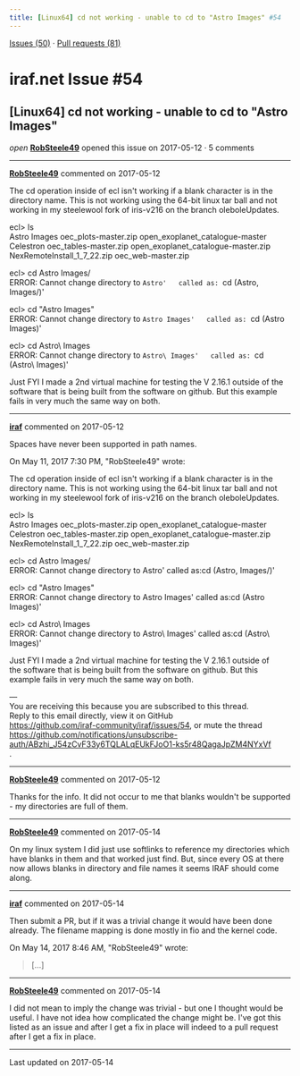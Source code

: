 ```yaml
---
title: [Linux64] cd not working - unable to cd to "Astro Images" #54
---
```


[Issues (50)](https://iraf-community.github.io/iraf-v216/issues) · [Pull requests (81)](https://iraf-community.github.io/iraf-v216/issues/pulls)

# iraf.net Issue #54
## [Linux64] cd not working - unable to cd to "Astro Images"
*open* **[RobSteele49](https://github.com/RobSteele49)** opened this issue on 2017-05-12 · 5 comments

- - - -

**[RobSteele49](https://github.com/RobSteele49)** commented on 2017-05-12

The cd operation inside of ecl isn't working if a blank character is in the directory name. This is not working using the 64-bit linux tar ball and not working in my steelewool fork of iris-v216 on the branch oleboleUpdates.  
  
ecl> ls  
Astro Images		     oec_plots-master.zip   open_exoplanet_catalogue-master  
Celestron		     oec_tables-master.zip  open_exoplanet_catalogue-master.zip  
NexRemoteInstall_1_7_22.zip  oec_web-master.zip  
  
ecl> cd Astro Images/  
ERROR: Cannot change directory to `Astro'  
     called as: `cd (Astro, Images/)'  
  
ecl> cd "Astro Images"  
ERROR: Cannot change directory to `Astro Images'  
     called as: `cd (Astro Images)'  
  
ecl> cd Astro\ Images  
ERROR: Cannot change directory to `Astro\ Images'  
     called as: `cd (Astro\ Images)'  
   
Just FYI I made a 2nd virtual machine for testing the V 2.16.1 outside of the software that is being built from the software on github. But this example fails in very much the same way on both.
- - - -

**[iraf](https://github.com/iraf)** commented on 2017-05-12

Spaces have never been supported in path names.  
  
On May 11, 2017 7:30 PM, "RobSteele49"  wrote:  
  
The cd operation inside of ecl isn't working if a blank character is in the  
directory name. This is not working using the 64-bit linux tar ball and not  
working in my steelewool fork of iris-v216 on the branch oleboleUpdates.  
  
ecl> ls  
Astro Images oec_plots-master.zip open_exoplanet_catalogue-master  
Celestron oec_tables-master.zip open_exoplanet_catalogue-master.zip  
NexRemoteInstall_1_7_22.zip oec_web-master.zip  
  
ecl> cd Astro Images/  
ERROR: Cannot change directory to Astro' called as:cd (Astro, Images/)'  
  
ecl> cd "Astro Images"  
ERROR: Cannot change directory to Astro Images' called as:cd (Astro Images)'  
  
ecl> cd Astro\ Images  
ERROR: Cannot change directory to Astro\ Images' called as:cd (Astro\  
Images)'  
  
Just FYI I made a 2nd virtual machine for testing the V 2.16.1 outside of  
the software that is being built from the software on github. But this  
example fails in very much the same way on both.  
  
—  
You are receiving this because you are subscribed to this thread.  
Reply to this email directly, view it on GitHub  
<https://github.com/iraf-community/iraf/issues/54>, or mute the thread  
<https://github.com/notifications/unsubscribe-auth/ABzhi_J54zCvF33y6TQLALqEUkFJoO1-ks5r48QagaJpZM4NYxVf>  
.
- - - -

**[RobSteele49](https://github.com/RobSteele49)** commented on 2017-05-12

Thanks for the info. It did not occur to me that blanks wouldn't be supported - my directories are full of them.
- - - -

**[RobSteele49](https://github.com/RobSteele49)** commented on 2017-05-14

On my linux system I did just use softlinks to reference my directories which have blanks in them and that worked just find. But, since every OS at there now allows blanks in directory and file names it seems IRAF should come along.
- - - -

**[iraf](https://github.com/iraf)** commented on 2017-05-14

Then submit a PR, but if it was a trivial change it would have been done  
already.  The filename mapping is done mostly in fio and the kernel code.  
  
  
  
On May 14, 2017 8:46 AM, "RobSteele49"  wrote:  
  
> […]
- - - -

**[RobSteele49](https://github.com/RobSteele49)** commented on 2017-05-14

I did not mean to imply the change was trivial - but one I thought would be useful. I have not idea how complicated the change might be. I've got this listed as an issue and after I get a fix in place will indeed to a pull request after I get a fix in place.

- - - -

Last updated on 2017-05-14
